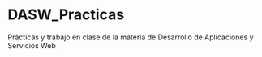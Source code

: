 # DASW_Practicas
Prácticas y trabajo en clase de la materia de Desarrollo de Aplicaciones y Servicios Web
